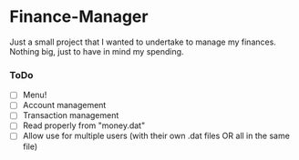 # Finance-Manager

Just a small project that I wanted to undertake to manage my finances.
Nothing big, just to have in mind my spending.

### ToDo
- [ ] Menu!
- [ ] Account management
- [ ] Transaction management
- [ ] Read properly from "money.dat"
- [ ] Allow use for multiple users (with their own .dat files OR all in the same file)